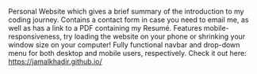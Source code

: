 Personal Website which gives a brief summary of the introduction to my coding journey. Contains a contact form in case you need to email me, as well as has a link to a PDF containing my Resumé. Features mobile-responsiveness, try loading the website on your phone or shrinking your window size on your computer! Fully functional navbar and drop-down menu for both desktop and mobile users, respectively.
Check it out here: https://jamalkhadir.github.io/
